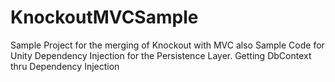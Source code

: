 # KnockoutMVCSample
Sample Project for the merging of Knockout with MVC
also Sample Code for Unity Dependency Injection for the Persistence Layer. Getting DbContext thru Dependency Injection
